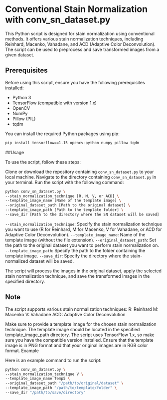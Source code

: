 # Conventional Stain Normalization with conv_sn_dataset.py

This Python script is designed for stain normalization using conventional methods. It offers various stain normalization techniques, including Reinhard, Macenko, Vahadane, and ACD (Adaptive Color Deconvolution). The script can be used to preprocess and save transformed images from a given dataset.

## Prerequisites

Before using this script, ensure you have the following prerequisites installed:

- Python 3
- TensorFlow (compatible with version 1.x)
- OpenCV
- NumPy
- Pillow (PIL)
- tqdm

You can install the required Python packages using pip:

```bash
pip install tensorflow==1.15 opencv-python numpy pillow tqdm
```
##Usage

To use the script, follow these steps:

Clone or download the repository containing `conv_sn_dataset.py` to your local machine.
Navigate to the directory containing `conv_sn_dataset.py` in your terminal.
Run the script with the following command:

```bash
python conv_sn_dataset.py \
--stain_normalization_technique [R, M, V, or ACD] \
--template_image_name [Name of the template image] \
--original_dataset_path [Path to the original dataset] \
--template_image_path [Path to the template folder] \
--save_dir [Path to the directory where the SN dataset will be saved]
```

`--stain_normalization_technique`: Specify the stain normalization technique you want to use (R for Reinhard, M for Macenko, V for Vahadane, or ACD for Adaptive Color Deconvolution).
`--template_image_name`: Name of the template image (without the file extension).
`--original_dataset_path`: Set the path to the original dataset you want to perform stain normalization on.
`--template_image_path`: Specify the path to the folder containing the template image.
`--save_dir`: Specify the directory where the stain-normalized dataset will be saved.

The script will process the images in the original dataset, apply the selected stain normalization technique, and save the transformed images in the specified directory.

## Note
The script supports various stain normalization techniques:
R: Reinhard
M: Macenko
V: Vahadane
ACD: Adaptive Color Deconvolution

Make sure to provide a template image for the chosen stain normalization technique. The template image should be located in the specified template_image_path directory.
The script uses TensorFlow 1.x, so make sure you have the compatible version installed.
Ensure that the template image is in PNG format and that your original images are in RGB color format.
Example

Here is an example command to run the script:
```bash
python conv_sn_dataset.py \
--stain_normalization_technique V \
--template_image_name Temp5 \
--original_dataset_path "/path/to/original/dataset" \
--template_image_path "/path/to/template/folder" \
--save_dir "/path/to/save/directory"
```
